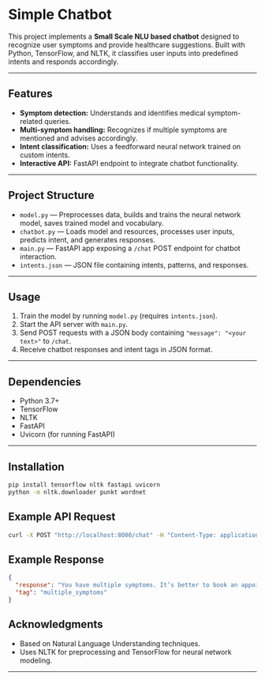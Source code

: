 # Simple Chatbot

This project implements a **Small Scale NLU based chatbot** designed to recognize user symptoms and provide healthcare suggestions. Built with Python, TensorFlow, and NLTK, it classifies user inputs into predefined intents and responds accordingly.

---

## Features

- **Symptom detection:** Understands and identifies medical symptom-related queries.
- **Multi-symptom handling:** Recognizes if multiple symptoms are mentioned and advises accordingly.
- **Intent classification:** Uses a feedforward neural network trained on custom intents.
- **Interactive API:** FastAPI endpoint to integrate chatbot functionality.

---

## Project Structure

- `model.py` — Preprocesses data, builds and trains the neural network model, saves trained model and vocabulary.
- `chatbot.py` — Loads model and resources, processes user inputs, predicts intent, and generates responses.
- `main.py` — FastAPI app exposing a `/chat` POST endpoint for chatbot interaction.
- `intents.json` — JSON file containing intents, patterns, and responses.

---

## Usage

1. Train the model by running `model.py` (requires `intents.json`).
2. Start the API server with `main.py`.
3. Send POST requests with a JSON body containing `"message": "<your text>"` to `/chat`.
4. Receive chatbot responses and intent tags in JSON format.

---

## Dependencies

- Python 3.7+
- TensorFlow
- NLTK
- FastAPI
- Uvicorn (for running FastAPI)

---

## Installation

```bash
pip install tensorflow nltk fastapi uvicorn
python -m nltk.downloader punkt wordnet
```

## Example API Request

```bash
curl -X POST "http://localhost:8000/chat" -H "Content-Type: application/json" -d '{"message": "I have a headache and fever"}'
```

## Example Response

```json
{
  "response": "You have multiple symptoms. It’s better to book an appointment with a doctor. Call this number for assistance: 123-456-7890.",
  "tag": "multiple_symptoms"
}
```

## Acknowledgments

- Based on Natural Language Understanding techniques.
- Uses NLTK for preprocessing and TensorFlow for neural network modeling.

---
